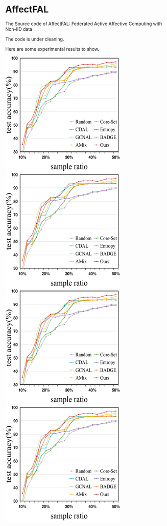 # AffectFAL

The Source code of AffectFAL: Federated Active Affective Computing with Non-IID data

The code is under cleaning.

Here are some experimental results to show.

<img src="mead-50-0.2.png" width="360" height="360" />

<img src="mead-50-0.2.png" width="360" height="360" />

<img src="mead-50-0.2.png" width="360" height="360" />

<img src="mead-50-0.2.png" width="360" height="360" />

